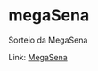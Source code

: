 # megaSena
Sorteio da MegaSena

Link: <a href="https://andresantosds.github.io/megaSena/" target="_blank">MegaSena</a>